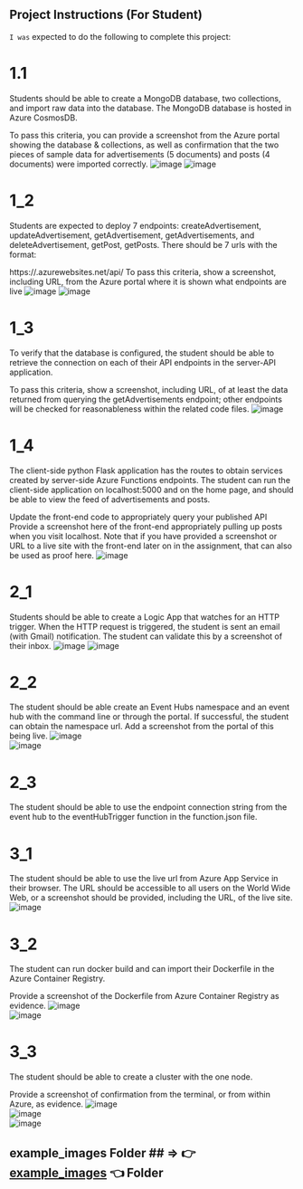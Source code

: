## Project Instructions (For Student)

`I was` expected to do the following to complete this project:
# 1.1 
Students should be able to create a MongoDB database, two collections, and import raw data into the database. The MongoDB database is hosted in Azure CosmosDB.

To pass this criteria, you can provide a screenshot from the Azure portal showing the database & collections, as well as confirmation that the two pieces of sample data for advertisements (5 documents) and posts (4 documents) were imported correctly.
    ![image](https://raw.githubusercontent.com/Bayurzx/neborly/master/screenhots/1_1%20advert%20import-cosmos.jpg)
    ![image](https://raw.githubusercontent.com/Bayurzx/neborly/master/screenhots/1_1%20posts%20import-cosmos.jpg)

# 1_2

Students are expected to deploy 7 endpoints: createAdvertisement, updateAdvertisement, getAdvertisement, getAdvertisements, and deleteAdvertisement, getPost, getPosts. There should be 7 urls with the format:

https://<STUDENT-APP-NAME>.azurewebsites.net/api/<endpoint>
To pass this criteria, show a screenshot, including URL, from the Azure portal where it is shown what endpoints are live
    ![image](https://raw.githubusercontent.com/Bayurzx/neborly/master/screenhots/1_2-many-fx-url.jpg)
    ![image](https://raw.githubusercontent.com/Bayurzx/neborly/master/screenhots/1_2-many-fx-url2.jpg)


# 1_3

To verify that the database is configured, the student should be able to retrieve the connection on each of their API endpoints in the server-API application.

To pass this criteria, show a screenshot, including URL, of at least the data returned from querying the getAdvertisements endpoint; other endpoints will be checked for reasonableness within the related code files.
    ![image](https://raw.githubusercontent.com/Bayurzx/neborly/master/screenhots/1_3%20getAdverisements-live.jpg)

# 1_4

The client-side python Flask application has the routes to obtain services created by server-side Azure Functions endpoints. The student can run the client-side application on localhost:5000 and on the home page, and should be able to view the feed of advertisements and posts.

Update the front-end code to appropriately query your published API
Provide a screenshot here of the front-end appropriately pulling up posts when you visit localhost. Note that if you have provided a screenshot or URL to a live site with the front-end later on in the assignment, that can also be used as proof here.
    ![image](https://raw.githubusercontent.com/Bayurzx/neborly/master/screenhots/1_4%20neighborlywebapp-flask-local.jpg)

# 2_1

Students should be able to create a Logic App that watches for an HTTP trigger. When the HTTP request is triggered, the student is sent an email (with Gmail) notification. The student can validate this by a screenshot of their inbox.
    ![image](https://raw.githubusercontent.com/Bayurzx/neborly/master/screenhots/2_1%20logicapp-trigger1.jpg)
    ![image](https://raw.githubusercontent.com/Bayurzx/neborly/master/screenhots/2_1%20logicapp-trigger2.jpg)


# 2_2

The student should be able create an Event Hubs namespace and an event hub with the command line or through the portal. If successful, the student can obtain the namespace url. Add a screenshot from the portal of this being live.
    ![image](https://raw.githubusercontent.com/Bayurzx/neborly/master/screenhots/2_2%20eventhub-namespace-url.jpg)    
    ![image](https://raw.githubusercontent.com/Bayurzx/neborly/master/screenhots/2_2%20eventhub-namespace-url2.jpg)    
    



# 2_3

The student should be able to use the endpoint connection string from the event hub to the eventHubTrigger function in the function.json file.
    <!-- ![image](https://raw.githubusercontent.com/Bayurzx/myproject/master/example_images/Stand_out_bonuses/bonus1_1.jpg)     -->
    

# 3_1

The student should be able to use the live url from Azure App Service in their browser. The URL should be accessible to all users on the World Wide Web, or a screenshot should be provided, including the URL, of the live site.
    ![image](https://raw.githubusercontent.com/Bayurzx/neborly/master/screenhots/3_1%20neighborlywebapp-flask-live.jpg)    
    
# 3_2

The student can run docker build and can import their Dockerfile in the Azure Container Registry.

Provide a screenshot of the Dockerfile from Azure Container Registry as evidence.
    ![image](https://raw.githubusercontent.com/Bayurzx/neborly/master/screenhots/3_2%20docker_image%20ACR%20live.jpg)    
    ![image](https://raw.githubusercontent.com/Bayurzx/neborly/master/screenhots/3_2%20dockerfile-gen-acr.jpg)    
    
# 3_3

The student should be able to create a cluster with the one node.

Provide a screenshot of confirmation from the terminal, or from within Azure, as evidence.
    ![image](https://raw.githubusercontent.com/Bayurzx/neborly/master/screenhots/3_3%20Kubernetes%20services%20in%20Azure.jpg)    
    ![image](https://raw.githubusercontent.com/Bayurzx/neborly/master/screenhots/3_3%20kube-current-contexts.jpg)    
    ![image](https://raw.githubusercontent.com/Bayurzx/neborly/master/screenhots/3_3%20kube-live-deployment.jpg)    
    


## example_images Folder ## => 👉 [example_images](https://github.com/Bayurzx/neborly/tree/master/screenhots) 👈 Folder
